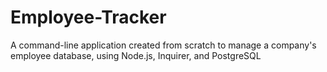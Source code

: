 # Employee-Tracker
 A command-line application created from scratch to manage a company's employee database, using Node.js, Inquirer, and PostgreSQL
